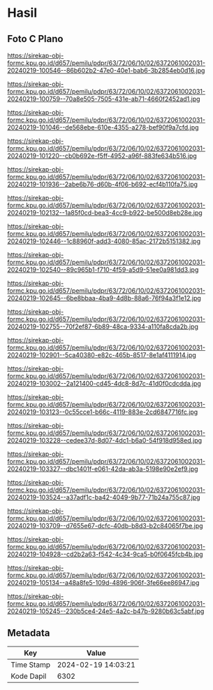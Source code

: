 # Hasil

## Foto C Plano

https://sirekap-obj-formc.kpu.go.id/d657/pemilu/pdpr/63/72/06/10/02/6372061002031-20240219-100546--86b602b2-47e0-40e1-bab6-3b2854eb0d16.jpg

https://sirekap-obj-formc.kpu.go.id/d657/pemilu/pdpr/63/72/06/10/02/6372061002031-20240219-100759--70a8e505-7505-431e-ab71-4660f2452ad1.jpg

https://sirekap-obj-formc.kpu.go.id/d657/pemilu/pdpr/63/72/06/10/02/6372061002031-20240219-101046--de568ebe-610e-4355-a278-bef90f9a7cfd.jpg

https://sirekap-obj-formc.kpu.go.id/d657/pemilu/pdpr/63/72/06/10/02/6372061002031-20240219-101220--cb0b692e-f5ff-4952-a96f-883fe634b516.jpg

https://sirekap-obj-formc.kpu.go.id/d657/pemilu/pdpr/63/72/06/10/02/6372061002031-20240219-101936--2abe6b76-d60b-4f06-b692-ecf4b110fa75.jpg

https://sirekap-obj-formc.kpu.go.id/d657/pemilu/pdpr/63/72/06/10/02/6372061002031-20240219-102132--1a85f0cd-bea3-4cc9-b922-be500d8eb28e.jpg

https://sirekap-obj-formc.kpu.go.id/d657/pemilu/pdpr/63/72/06/10/02/6372061002031-20240219-102446--1c88960f-add3-4080-85ac-2172b5151382.jpg

https://sirekap-obj-formc.kpu.go.id/d657/pemilu/pdpr/63/72/06/10/02/6372061002031-20240219-102540--89c965b1-f710-4f59-a5d9-51ee0a981dd3.jpg

https://sirekap-obj-formc.kpu.go.id/d657/pemilu/pdpr/63/72/06/10/02/6372061002031-20240219-102645--6be8bbaa-4ba9-4d8b-88a6-76f94a3f1e12.jpg

https://sirekap-obj-formc.kpu.go.id/d657/pemilu/pdpr/63/72/06/10/02/6372061002031-20240219-102755--70f2ef87-6b89-48ca-9334-a110fa8cda2b.jpg

https://sirekap-obj-formc.kpu.go.id/d657/pemilu/pdpr/63/72/06/10/02/6372061002031-20240219-102901--5ca40380-e82c-465b-8517-8e1af4111914.jpg

https://sirekap-obj-formc.kpu.go.id/d657/pemilu/pdpr/63/72/06/10/02/6372061002031-20240219-103002--2a121400-cd45-4dc8-8d7c-41d0f0cdcdda.jpg

https://sirekap-obj-formc.kpu.go.id/d657/pemilu/pdpr/63/72/06/10/02/6372061002031-20240219-103123--0c55cce1-b66c-4119-883e-2cd6847716fc.jpg

https://sirekap-obj-formc.kpu.go.id/d657/pemilu/pdpr/63/72/06/10/02/6372061002031-20240219-103228--cedee37d-8d07-4dc1-b6a0-54f918d958ed.jpg

https://sirekap-obj-formc.kpu.go.id/d657/pemilu/pdpr/63/72/06/10/02/6372061002031-20240219-103327--dbc1401f-e061-42da-ab3a-5198e90e2ef9.jpg

https://sirekap-obj-formc.kpu.go.id/d657/pemilu/pdpr/63/72/06/10/02/6372061002031-20240219-103524--a37adf1c-ba42-4049-9b77-71b24a755c87.jpg

https://sirekap-obj-formc.kpu.go.id/d657/pemilu/pdpr/63/72/06/10/02/6372061002031-20240219-103709--d7655e67-dcfc-40db-b8d3-b2c84065f7be.jpg

https://sirekap-obj-formc.kpu.go.id/d657/pemilu/pdpr/63/72/06/10/02/6372061002031-20240219-104928--cd2b2a63-f542-4c34-9ca5-b0f0645fcb4b.jpg

https://sirekap-obj-formc.kpu.go.id/d657/pemilu/pdpr/63/72/06/10/02/6372061002031-20240219-105134--a48a8fe5-109d-4896-906f-3fe66ee86947.jpg

https://sirekap-obj-formc.kpu.go.id/d657/pemilu/pdpr/63/72/06/10/02/6372061002031-20240219-105245--230b5ce4-24e5-4a2c-b47b-9280b63c5abf.jpg


## Metadata

| Key        | Value               |
| ---------- | ------------------- |
| Time Stamp | 2024-02-19 14:03:21 |
| Kode Dapil | 6302                |



